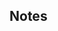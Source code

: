 


<!-- Footnotes themselves at the bottom. -->
## Notes

[^1]:
     The base discipline list was derived from the “Application and success rate data 2011-12 to 2017-18” document available from [https://www.ukri.org/publications/esrc-application-and-success-rate-data-and-analysis/](https://www.ukri.org/publications/esrc-application-and-success-rate-data-and-analysis/) (last accessed 22/04/22) with a couple of additions suggested by our survey reviewers.

[^2]:
     See [https://www.leru.org/files/UK-England.pdf](https://www.leru.org/files/UK-England.pdf) (last accessed 04/08/22).

[^3]:
     [https://www.ethnicity-facts-figures.service.gov.uk/style-guide/ethnic-groups](https://www.ethnicity-facts-figures.service.gov.uk/style-guide/ethnic-groups).